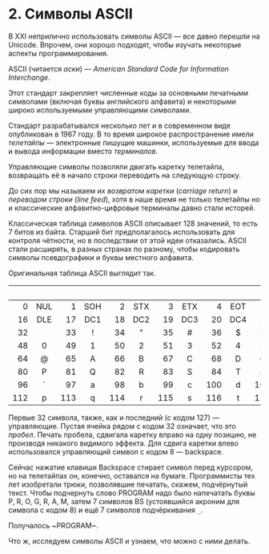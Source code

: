 # 2. Символы ASCII

В XXI неприлично использовать символы ASCII — все давно перешли на Unicode.
Впрочем, они хорошо подходят, чтобы изучать некоторые аспекты программирования.

ASCII (читается *аски*) — *American Standard Code for Information Interchange*.

Этот стандарт закрепляет численные коды за основными печатными символами (включая буквы английского алфавита) и некоторыми широко используемыми управляющими символами.

Стандарт разрабатывался несколько лет и в современном виде опубликован в 1967 году.
В то время широкое распространение имели *телетайпы* — электронные пишущие машинки, используемые для ввода и вывода информации вместо *терминалов*.

Управляющие символы позволяли двигать каретку телетайпа, возвращать её в начало строки переводить на следующую строку.

До сих пор мы называем их *возвратом каретки* (*carriage return*) и *переводом строки* (*line feed*), хотя в наше время не только телетайпы но и классические алфавитно-цифровые терминалы давно стали исторей.

Классическая таблица символов ASCII описывает 128 значений, то есть 7 битов из байта. Старший бит предполагалось использовать для контроля чётности, но в последствии от этой идеи отказались. ASCII стали расширять, в разных странах по разному, чтобы кодировать символы псевдографики и буквы местного алфавита.

Оригинальная таблица ASCII выглядит так.

| | | | | | | | | | | | | | | | | | | | | | | | | | | | | | | | |
|----:|:---:|----:|:---:|----:|:---:|----:|:---:|----:|:---:|----:|:---:|----:|:---:|----:|:---:|----:|:---:|----:|:---:|----:|:---:|----:|:---:|----:|:---:|----:|:---:|----:|:---:|----:|:---:|
|  0|NUL|  1|SOH|  2|STX|  3|ETX|  4|EOT|  5|ENQ|  6|ACK|  7|BEL|  8| BS|  9| HT| 10| LF| 11| VT| 12| FF| 13| CR| 14| SO| 15| SI|
| 16|DLE| 17|DC1| 18|DC2| 19|DC3| 20|DC4| 21|NAK| 22|SYN| 23|ETB| 24|CAN| 25| EM| 26|SUB| 27|ESC| 28| FS| 29| GS| 30| RS| 31| US|
| 32|   | 33| ! | 34| " | 35| # | 36| $ | 37| % | 38| & | 39| ' | 40| ( | 41| ) | 42| * | 43| + | 44| , | 45| - | 46| . | 47| / |
| 48| 0 | 49| 1 | 50| 2 | 51| 3 | 52| 4 | 53| 5 | 54| 6 | 55| 7 | 56| 8 | 57| 9 | 58| : | 59| ; | 60| < | 61| = | 62| > | 63| ? |
| 64| @ | 65| A | 66| B | 67| C | 68| D | 69| E | 70| F | 71| G | 72| H | 73| I | 74| J | 75| K | 76| L | 77| M | 78| N | 79| O |
| 80| P | 81| Q | 82| R | 83| S | 84| T | 85| U | 86| V | 87| W | 88| X | 89| Y | 90| Z | 91| [ | 92| \ | 93| ] | 94| ^ | 95| _ |
| 96| ` | 97| a | 98| b | 99| c |100| d |101| e |102| f |103| g |104| h |105| i |106| j |107| k |108| l |109| m |110| n |111| o |
|112| p |113| q |114| r |115| s |116| t |117| u |118| v |119| w |120| x |121| y |122| z |123| { |124| \||125| } |126| ~ |127|DEL|

Первые 32 символа, также, как и последний (с кодом 127) — управляющие. Пустая ячейка рядом с кодом 32 означает, что это *пробел*.
Печать пробела, сдвигала каретку вправо на одну позицию, не производя никакого видимого эффекта. Для сдвига каретки влево использовался управляющий символ с кодом 8 — backspace.

Сейчас нажатие клавиши Backspace стирает символ перед курсором, но на телетайпах он, конечно, оставался на бумаге.
Программисты тех лет изобретали трюки, позволявшие печатать, скажем, подчёрнутый текст.
Чтобы подчернуть слово PROGRAM надо было напечатать буквы P, R, O, G, R, A, M, затем 7 символов BS (устоявшийся акроним для символа с кодом 8) и ещё 7 символов подчёркивания `_`.

Получалось ~PROGRAM~.

Что ж, исследуем символы ASCII и узнаем, что можно с ними делать.
